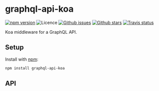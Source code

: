 # graphql-api-koa

[![npm version](https://img.shields.io/npm/v/graphql-api-koa.svg)](https://npm.im/graphql-api-koa) ![Licence](https://img.shields.io/npm/l/graphql-api-koa.svg) [![Github issues](https://img.shields.io/github/issues/jaydenseric/graphql-api-koa.svg)](https://github.com/jaydenseric/graphql-api-koa/issues) [![Github stars](https://img.shields.io/github/stars/jaydenseric/graphql-api-koa.svg)](https://github.com/jaydenseric/graphql-api-koa/stargazers) [![Travis status](https://img.shields.io/travis/jaydenseric/graphql-api-koa.svg)](https://travis-ci.org/jaydenseric/graphql-api-koa)

Koa middleware for a GraphQL API.

## Setup

Install with [npm](https://npmjs.com):

```sh
npm install graphql-api-koa
```

## API
